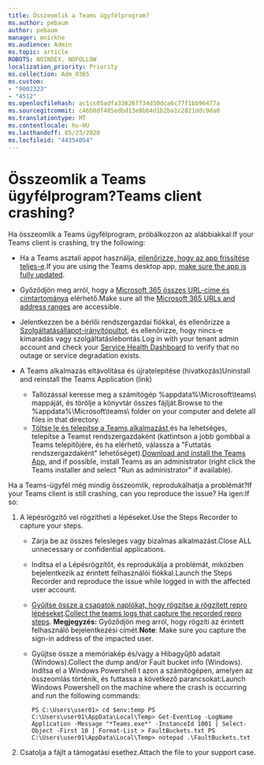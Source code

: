```yaml
---
title: Összeomlik a Teams ügyfélprogram?
ms.author: pebaum
author: pebaum
manager: mnirkhe
ms.audience: Admin
ms.topic: article
ROBOTS: NOINDEX, NOFOLLOW
localization_priority: Priority
ms.collection: Adm_O365
ms.custom:
- "9002323"
- "4512"
ms.openlocfilehash: ac1cc05adfa33626ff34d30dca6c77f1bb96477a
ms.sourcegitcommit: c46b8df485edbd13e8bb4d1b2ba1c2821ddc9da0
ms.translationtype: MT
ms.contentlocale: hu-HU
ms.lasthandoff: 05/23/2020
ms.locfileid: "44354054"
---
```

# <a name="teams-client-crashing"></a><span data-ttu-id="a31c0-102">Összeomlik a Teams ügyfélprogram?</span><span class="sxs-lookup"><span data-stu-id="a31c0-102">Teams client crashing?</span></span>

<span data-ttu-id="a31c0-103">Ha összeomlik a Teams ügyfélprogram, próbálkozzon az alábbiakkal:</span><span class="sxs-lookup"><span data-stu-id="a31c0-103">If your Teams client is crashing, try the following:</span></span>

- <span data-ttu-id="a31c0-104">Ha a Teams asztali appot használja, [ellenőrizze, hogy az app frissítése teljes-e](https://support.office.com/article/Update-Microsoft-Teams-535a8e4b-45f0-4f6c-8b3d-91bca7a51db1).</span><span class="sxs-lookup"><span data-stu-id="a31c0-104">If you are using the Teams desktop app, [make sure the app is fully updated](https://support.office.com/article/Update-Microsoft-Teams-535a8e4b-45f0-4f6c-8b3d-91bca7a51db1).</span></span>

- <span data-ttu-id="a31c0-105">Győződjön meg arról, hogy a [Microsoft 365 összes URL-címe és címtartománya](https://docs.microsoft.com/microsoftteams/connectivity-issues) elérhető.</span><span class="sxs-lookup"><span data-stu-id="a31c0-105">Make sure all the [Microsoft 365 URLs and address ranges](https://docs.microsoft.com/microsoftteams/connectivity-issues) are accessible.</span></span>

- <span data-ttu-id="a31c0-106">Jelentkezzen be a bérlői rendszergazdai fiókkal, és ellenőrizze a [Szolgáltatásállapot-irányítópultot,](https://docs.microsoft.com/office365/enterprise/view-service-health) és ellenőrizze, hogy nincs-e kimaradás vagy szolgáltatáslebontás.</span><span class="sxs-lookup"><span data-stu-id="a31c0-106">Log in with your tenant admin account and check your [Service Health Dashboard](https://docs.microsoft.com/office365/enterprise/view-service-health) to verify that no outage or service degradation exists.</span></span>

- <span data-ttu-id="a31c0-107">A Teams alkalmazás eltávolítása és újratelepítése (hivatkozás)</span><span class="sxs-lookup"><span data-stu-id="a31c0-107">Uninstall and reinstall the Teams Application (link)</span></span>
    - <span data-ttu-id="a31c0-108">Tallózással keresse meg a számítógép %appdata%\Microsoft\teams\ mappáját, és törölje a könyvtár összes fájlját.</span><span class="sxs-lookup"><span data-stu-id="a31c0-108">Browse to the %appdata%\Microsoft\teams\ folder on your computer and delete all files in that directory.</span></span>
    - <span data-ttu-id="a31c0-109">[Töltse le és telepítse a Teams alkalmazást,](https://www.microsoft.com/microsoft-365/microsoft-teams/group-chat-software#office-DesktopAppDownload-ofoushy)és ha lehetséges, telepítse a Teamst rendszergazdaként (kattintson a jobb gombbal a Teams telepítőjére, és ha elérhető, válassza a "Futtatás rendszergazdaként" lehetőséget).</span><span class="sxs-lookup"><span data-stu-id="a31c0-109">[Download and install the Teams App](https://www.microsoft.com/microsoft-365/microsoft-teams/group-chat-software#office-DesktopAppDownload-ofoushy), and if possible, install Teams as an administrator (right click the Teams installer and select "Run as administrator" if available).</span></span>

<span data-ttu-id="a31c0-110">Ha a Teams-ügyfél még mindig összeomlik, reprodukálhatja a problémát?</span><span class="sxs-lookup"><span data-stu-id="a31c0-110">If your Teams client is still crashing, can you reproduce the issue?</span></span> <span data-ttu-id="a31c0-111">Ha igen:</span><span class="sxs-lookup"><span data-stu-id="a31c0-111">If so:</span></span>

1. <span data-ttu-id="a31c0-112">A lépésrögzítő vel rögzítheti a lépéseket.</span><span class="sxs-lookup"><span data-stu-id="a31c0-112">Use the Steps Recorder to capture your steps.</span></span>
    - <span data-ttu-id="a31c0-113">Zárja be az összes felesleges vagy bizalmas alkalmazást.</span><span class="sxs-lookup"><span data-stu-id="a31c0-113">Close ALL unnecessary or confidential applications.</span></span>
    - <span data-ttu-id="a31c0-114">Indítsa el a Lépésrögzítőt, és reprodukálja a problémát, miközben bejelentkezik az érintett felhasználói fiókkal.</span><span class="sxs-lookup"><span data-stu-id="a31c0-114">Launch the Steps Recorder and reproduce the issue while logged in with the affected user account.</span></span>
    - <span data-ttu-id="a31c0-115">[Gyűjtse össze a csapatok naplókat, hogy rögzítse a rögzített repro lépéseket](https://docs.microsoft.com/microsoftteams/log-files).</span><span class="sxs-lookup"><span data-stu-id="a31c0-115">[Collect the teams logs that capture the recorded repro steps](https://docs.microsoft.com/microsoftteams/log-files).</span></span> <span data-ttu-id="a31c0-116">**Megjegyzés:** Győződjön meg arról, hogy rögzíti az érintett felhasználó bejelentkezési címét.</span><span class="sxs-lookup"><span data-stu-id="a31c0-116">**Note**: Make sure you capture the sign-in address of the impacted user.</span></span>
    - <span data-ttu-id="a31c0-117">Gyűjtse össze a memóriakép és/vagy a Hibagyűjtő adatait (Windows).</span><span class="sxs-lookup"><span data-stu-id="a31c0-117">Collect the dump and/or Fault bucket info (Windows).</span></span> <span data-ttu-id="a31c0-118">Indítsa el a Windows Powershell t azon a számítógépen, amelyen az összeomlás történik, és futtassa a következő parancsokat:</span><span class="sxs-lookup"><span data-stu-id="a31c0-118">Launch Windows Powershell on the machine where the crash is occurring and run the following commands:</span></span>

        `
        PS C:\Users\user01> cd $env:temp
        PS C:\Users\user01\AppData\Local\Temp> Get-EventLog -LogName Application -Message "*Teams.exe*" -InstanceId 1001 | Select-Object -First 10 | Format-List > FaultBuckets.txt
        PS C:\Users\user01\AppData\Local\Temp> notepad .\FaultBuckets.txt
        `
    
2. <span data-ttu-id="a31c0-119">Csatolja a fájlt a támogatási esethez.</span><span class="sxs-lookup"><span data-stu-id="a31c0-119">Attach the file to your support case.</span></span>
